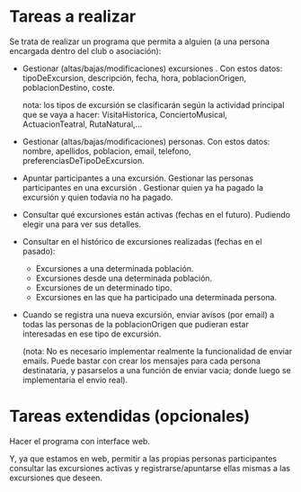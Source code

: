 # Tareas a realizar

Se trata de realizar un programa que permita a alguien (a una persona encargada dentro del club o asociación):

- Gestionar (altas/bajas/modificaciones) excursiones . Con estos datos: tipoDeExcursion, descripción, fecha, hora, poblacionOrigen, poblacionDestino, coste.

  nota: los tipos de excursión se clasificarán según la actividad principal que se vaya a hacer: VisitaHistorica, ConciertoMusical, ActuacionTeatral, RutaNatural,...

- Gestionar (altas/bajas/modificaciones) personas. Con estos datos: nombre, apellidos, poblacion, email, telefono, preferenciasDeTipoDeExcursion.

- Apuntar participantes a una excursión. Gestionar las personas participantes en una excursión . Gestionar quien ya ha pagado la excursión y quien todavia no ha pagado.

- Consultar qué excursiones están activas (fechas en el futuro). Pudiendo elegir una para ver sus detalles.

- Consultar en el histórico de excursiones realizadas (fechas en el pasado):
  - Excursiones a una determinada población.
  - Excursiones desde una determinada población.
  - Excursiones de un determinado tipo.
  - Excursiones en las que ha participado una determinada persona.

- Cuando se registra una nueva excursión, enviar avisos (por email) a todas las personas de la poblacionOrigen que pudieran estar interesadas en ese tipo de excursión.

  (nota: No es necesario implementar realmente la funcionalidad de enviar emails. Puede bastar con crear los mensajes para cada persona destinataria, y pasarselos a una función de enviar vacia; donde luego se implementaria el envio real).

# Tareas extendidas (opcionales)

Hacer el programa con interface web.

Y, ya que estamos en web, permitir a las propias personas participantes consultar las excursiones activas y registrarse/apuntarse ellas mismas a las excursiones que deseen.
